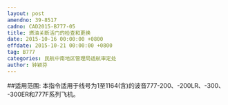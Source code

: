 ```yaml
---
layout: post
amendno: 39-8517
cadno: CAD2015-B777-05
title: 燃油关断活门的检查和更换
date: 2015-10-16 00:00:00 +0800
effdate: 2015-10-21 00:00:00 +0800
tag: B777
categories: 民航中南地区管理局适航审定处
author: 钟颖芬
---
```


##适用范围:
本指令适用于线号为1至1164(含)的波音777-200、-200LR、-300、 -300ER和777F系列飞机。

